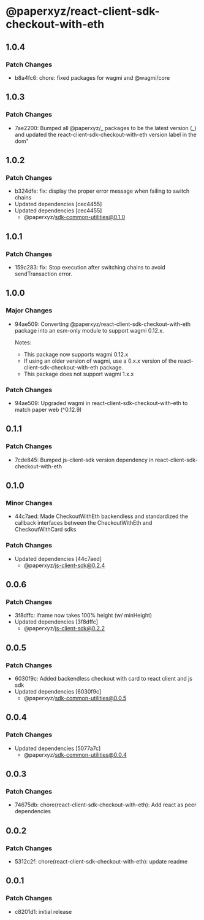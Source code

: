 # @paperxyz/react-client-sdk-checkout-with-eth

## 1.0.4

### Patch Changes

- b8a4fc6: chore: fixed packages for wagmi and @wagmi/core

## 1.0.3

### Patch Changes

- 7ae2200: Bumped all @paperxyz/_ packages to be the latest version (_) and updated the react-client-sdk-checkout-with-eth version label in the dom"

## 1.0.2

### Patch Changes

- b324dfe: fix: display the proper error message when failing to switch chains
- Updated dependencies [cec4455]
- Updated dependencies [cec4455]
  - @paperxyz/sdk-common-utilities@0.1.0

## 1.0.1

### Patch Changes

- 159c283: fix: Stop execution after switching chains to avoid sendTransaction error.

## 1.0.0

### Major Changes

- 94ae509: Converting @paperxyz/react-client-sdk-checkout-with-eth package into an esm-only module to support wagmi 0.12.x.

  Notes:

  - This package now supports wagmi 0.12.x
  - If using an older version of wagmi, use a 0.x.x version of the react-client-sdk-checkout-with-eth package.
  - This package does not support wagmi 1.x.x

### Patch Changes

- 94ae509: Upgraded wagmi in react-client-sdk-checkout-with-eth to match paper web (^0.12.9)

## 0.1.1

### Patch Changes

- 7cde845: Bumped js-client-sdk version dependency in react-client-sdk-checkout-with-eth

## 0.1.0

### Minor Changes

- 44c7aed: Made CheckoutWithEth backendless and standardized the callback interfaces between the CheckoutWithEth and CheckoutWithCard sdks

### Patch Changes

- Updated dependencies [44c7aed]
  - @paperxyz/js-client-sdk@0.2.4

## 0.0.6

### Patch Changes

- 3f8dffc: iframe now takes 100% height (w/ minHeight)
- Updated dependencies [3f8dffc]
  - @paperxyz/js-client-sdk@0.2.2

## 0.0.5

### Patch Changes

- 6030f9c: Added backendless checkout with card to react client and js sdk
- Updated dependencies [6030f9c]
  - @paperxyz/sdk-common-utilities@0.0.5

## 0.0.4

### Patch Changes

- Updated dependencies [5077a7c]
  - @paperxyz/sdk-common-utilities@0.0.4

## 0.0.3

### Patch Changes

- 74675db: chore(react-client-sdk-checkout-with-eth): Add react as peer dependencies

## 0.0.2

### Patch Changes

- 5312c2f: chore(react-client-sdk-checkout-with-eth): update readme

## 0.0.1

### Patch Changes

- c8201d1: initial release

